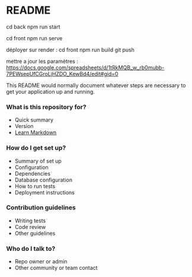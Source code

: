 # README #

cd back
npm run start

cd front
npm run serve

déployer sur render : 
cd front
npm run build
git push

mettre a jour les paramètres : 
https://docs.google.com/spreadsheets/d/1tRkMQB_w_rb0mubb-7PEWsepUfCGroLjHZDO_KewBd4/edit#gid=0

This README would normally document whatever steps are necessary to get your application up and running.

### What is this repository for? ###

* Quick summary
* Version
* [Learn Markdown](https://bitbucket.org/tutorials/markdowndemo)

### How do I get set up? ###

* Summary of set up
* Configuration
* Dependencies
* Database configuration
* How to run tests
* Deployment instructions

### Contribution guidelines ###

* Writing tests
* Code review
* Other guidelines

### Who do I talk to? ###

* Repo owner or admin
* Other community or team contact